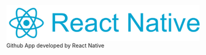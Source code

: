 ![](https://github.com/Liqiankun/DLGithub/raw/master/react-native.png)<br>
Github App developed by React Native
